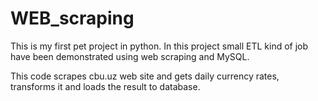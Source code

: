 # WEB_scraping
This is my first pet project in python. In this project small ETL kind of job have been demonstrated using web scraping and MySQL. 

This code scrapes cbu.uz web site and gets daily currency rates, transforms it and loads the result to database.
